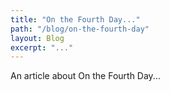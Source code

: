 ```yaml
---
title: "On the Fourth Day..."
path: "/blog/on-the-fourth-day"
layout: Blog
excerpt: "..."
---
```


An article about On the Fourth Day...